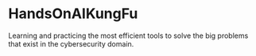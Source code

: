 # HandsOnAIKungFu
Learning and practicing the most efficient tools to solve the big problems that exist in the cybersecurity domain.
